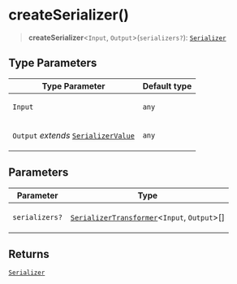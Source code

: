 # createSerializer()

> **createSerializer**\<`Input`, `Output`\>(`serializers?`): [`Serializer`](../interfaces/Serializer.md)

## Type Parameters

<table>
<thead>
<tr>
<th>Type Parameter</th>
<th>Default type</th>
</tr>
</thead>
<tbody>
<tr>
<td>

`Input`

</td>
<td>

`any`

</td>
</tr>
<tr>
<td>

`Output` _extends_ [`SerializerValue`](../type-aliases/SerializerValue.md)

</td>
<td>

`any`

</td>
</tr>
</tbody>
</table>

## Parameters

<table>
<thead>
<tr>
<th>Parameter</th>
<th>Type</th>
</tr>
</thead>
<tbody>
<tr>
<td>

`serializers?`

</td>
<td>

[`SerializerTransformer`](../type-aliases/SerializerTransformer.md)\<`Input`, `Output`\>[]

</td>
</tr>
</tbody>
</table>

## Returns

[`Serializer`](../interfaces/Serializer.md)
